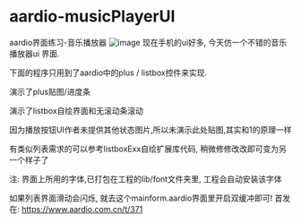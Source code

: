 # aardio-musicPlayerUI
aardio界面练习-音乐播放器
![image](https://github.com/popde/aardio-musicPlayerUI/blob/main/img/1586052994767863.gif)
现在手机的ui好多, 今天仿一个不错的音乐播放器ui 界面.

下面的程序只用到了aardio中的plus / listbox控件来实现.

演示了plus贴图/进度条

演示了listbox自绘界面和无滚动条滚动

因为播放按钮UI作者未提供其他状态图片,所以未演示此处贴图,其实和1的原理一样

有类似列表需求的可以参考listboxExx自绘扩展库代码, 稍微修修改改即可变为另一个样子了

注: 界面上所用的字体,已打包在工程的lib/font文件夹里, 工程会自动安装该字体

如果列表界面滑动会闪烁, 就去这个mainform.aardio界面里开启双缓冲即可!
首发在: https://www.aardio.com.cn/t/371

